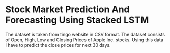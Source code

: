 # Stock Market Prediction And Forecasting Using Stacked LSTM
The dataset is taken from tingo website in CSV format. The dataset consists of Open, High, Low and Closing Prices of Apple Inc. stocks.
Using this data I have to predict the close prices for next 30 days.
